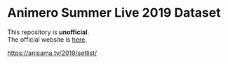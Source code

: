 # Animero Summer Live 2019 Dataset

This repository is **unofficial**.  
The official website is [here](https://anisama.tv/).

https://anisama.tv/2019/setlist/